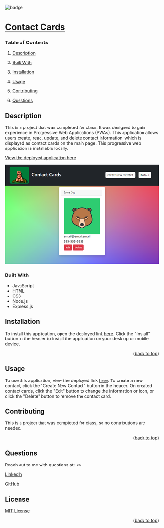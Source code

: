 
<div id="top"></div>

![badge](https://img.shields.io/badge/license-MIT-brightgreen)

# [Contact Cards](https://github.com/apatheticjedi/contact-card)

### Table of Contents

1. [Description](#description)
2. [Built With](#built-with)
3. [Installation](#installation)
4. [Usage](#usage)
5. [Contributing](#contributing)

7. [Questions](#questions)

## Description

This is a project that was completed for class. It was designed to gain experience in Progressive Web Applications (PWAs). This application allows users create, read, update, and delete contact information, which is displayed as contact cards on the main page. This progressive web application is installable locally.

[View the deployed application here](https://intense-everglades-22947.herokuapp.com/)

![Contact Cards Screenshot](/client/src/images/screencapture-intense-everglades-22947-herokuapp-2023-02-09-16_47_59.png)

### Built With


* JavaScript
* HTML
* CSS
* Node.js
* Express.js 

## Installation

To install this application, open the deployed link [here](https://intense-everglades-22947.herokuapp.com/). Click the "Install" button in the header to install the application on your desktop or mobile device.

<p align="right">(<a href="#top">back to top</a>)</p>

## Usage

To use this application, view the deployed link [here](https://intense-everglades-22947.herokuapp.com/). To create a new contact, click the "Create New Contact" button in the header. On created contact cards, click the "Edit" button to change the information or icon, or click the "Delete" button to remove the contact card. 

## Contributing

This is a project that was completed for class, so no contributions are needed.

<p align="right">(<a href="#top">back to top</a>)</p>



## Questions

Reach out to me with questions at:
<>

[LinkedIn](https://www.linkedin.com/in/davidlundt/)

[GitHub](https://github.com/apatheticjedi)


## License

[MIT License](https://spdx.org/licenses/MIT.html)


<p align="right">(<a href="#top">back to top</a>)</p>
